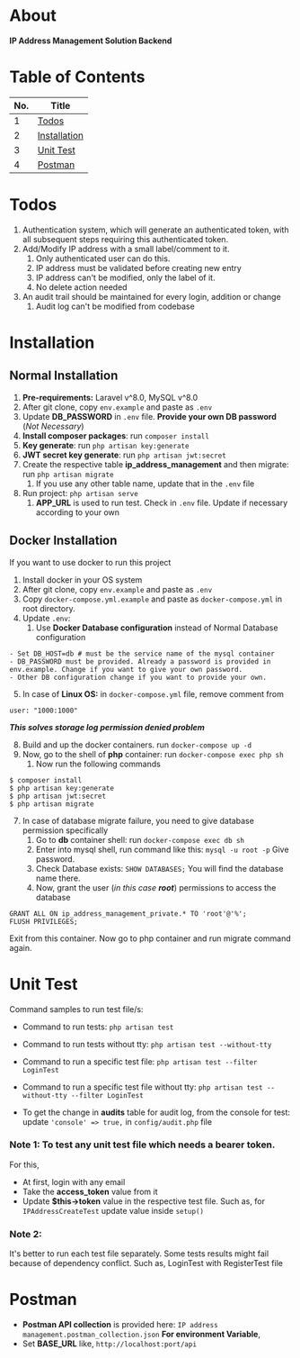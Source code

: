 # About
**IP Address Management Solution Backend**

# Table of Contents

| No. | Title                         |
|-----|-------------------------------|
| 1   | [Todos](#task-implemented)    |
| 2   | [Installation](#installation) |
| 3   | [Unit Test](#unit-test)       |
| 4   | [Postman](#postman)           |


# Todos
1. Authentication system, which will generate an authenticated token, with all subsequent steps requiring this authenticated token.
2. Add/Modify IP address with a small label/comment to it.
    1. Only authenticated user can do this.
    2. IP address must be validated before creating new entry
    3. IP address can't be modified, only the label of it.
    4. No delete action needed
3. An audit trail should be maintained for every login, addition or change
    1. Audit log can't be modified from codebase

# Installation

## Normal Installation
1. **Pre-requirements:** Laravel v^8.0, MySQL v^8.0 
2. After git clone, copy `env.example` and paste as `.env`
3. Update **DB_PASSWORD** in `.env` file. **Provide your own DB password** (_Not Necessary_)
4. **Install composer packages**: run `composer install`
5. **Key generate**: run `php artisan key:generate`
6. **JWT secret key generate**: run `php artisan jwt:secret`
7. Create the respective table **ip_address_management** and then migrate: run `php artisan migrate`
   1. If you use any other table name, update that in the `.env` file
8. Run project: `php artisan serve`
   1. **APP_URL** is used to run test. Check in `.env` file. Update if necessary according to your own

## Docker Installation
If you want to use docker to run this project
1. Install docker in your OS system
2. After git clone, copy `env.example` and paste as `.env`
3. Copy `docker-compose.yml.example` and paste as `docker-compose.yml` in root directory.
4. Update `.env`:
   1. Use **Docker Database configuration** instead of Normal Database configuration
```angular2html
- Set DB_HOST=db # must be the service name of the mysql container
- DB_PASSWORD must be provided. Already a password is provided in env.example. Change if you want to give your own password.
- Other DB configuration change if you want to provide your own.
```
5. In case of **Linux OS:** in `docker-compose.yml` file, remove comment from
```angular2html
user: "1000:1000" 
```
_**This solves storage log permission denied problem**_

8. Build and up the docker containers. run `docker-compose up -d`
9. Now, go to the shell of **php** container: run `docker-compose exec php sh`
   1. Now run the following commands
```shell
$ composer install
$ php artisan key:generate
$ php artisan jwt:secret
$ php artisan migrate
```
7. In case of database migrate failure, you need to give database permission specifically
   1. Go to **db** container shell: run `docker-compose exec db sh`
   2. Enter into mysql shell, run command like this: `mysql -u root -p` Give password.
   3. Check Database exists: `SHOW DATABASES;` You will find the database name there.
   4. Now, grant the user (_in this case **root**_) permissions to access the database
```mysql
GRANT ALL ON ip_address_management_private.* TO 'root'@'%';
FLUSH PRIVILEGES;
```
Exit from this container. Now go to php container and run migrate command again.


# Unit Test
Command samples to run test file/s:
- Command to run tests: `php artisan test`
- Command to run tests without tty: `php artisan test --without-tty`
- Command to run a specific test file: `php artisan test --filter LoginTest`
- Command to run a specific test file without tty: `php artisan test --without-tty --filter LoginTest`

- To get the change in **audits** table for audit log, from the console for test: update `'console' => true,` in `config/audit.php` file

### Note 1: To test any unit test file which needs a bearer token. 
For this, 
* At first, login with any email
* Take the **access_token** value from it
* Update **$this->token** value in the respective test file. Such as, for `IPAddressCreateTest` update value inside `setup()`

### Note 2: 
It's better to run each test file separately. Some tests results might fail because of dependency conflict. Such as, LoginTest with RegisterTest file


# Postman
- **Postman API collection** is provided here: `IP address management.postman_collection.json`
  **For environment Variable**,
- Set **BASE_URL** like, `http://localhost:port/api` 
